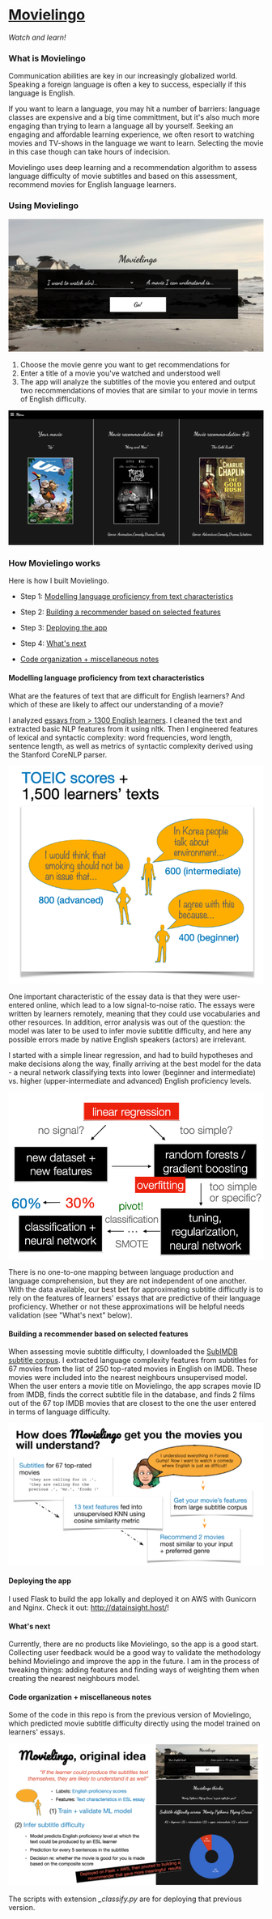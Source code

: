 # [Movielingo](http://datainsight.host/)

*Watch and learn!*

### What is Movielingo

Communication abilities are key in our increasingly globalized world. Speaking a foreign language is often a key to success, especially if this language is English.

If you want to learn a language, you may hit a number of barriers: language classes are expensive and a big time committment, but it's also much more engaging than trying to learn a language all by yourself. Seeking an engaging and affordable learning experience, we often resort to watching movies and TV-shows in the language we want to learn. Selecting the movie in this case though can take hours of indecision.

Movielingo uses deep learning and a recommendation algorithm to assess language difficulty of movie subtitles and based on this assessment, recommend movies for English language learners.

### Using Movielingo

![alt text](./img/movielingo_recommend_main.png)

1. Choose the movie genre you want to get recommendations for
2. Enter a title of a movie you've watched and understood well
3. The app will analyze the subtitles of the movie you entered and output two recommendations of movies that are similar to your movie in terms of English difficulty.

![alt text](./img/movielingo_recommend_output.png)

### How Movielingo works

Here is how I built Movielingo.

* Step 1: [Modelling language proficiency from text characteristics](#modelling-language-proficiency-from-text-characteristics)

* Step 2: [Building a recommender based on selected features](#building-a-recommender-based-on-selected-features)

* Step 3: [Deploying the app](#deploying-the-app)

* Step 4: [What's next](#whats-next)

* [Code organization + miscellaneous notes](#code-organization+miscellaneous-notes)

#### Modelling language proficiency from text characteristics

What are the features of text that are difficult for English learners? And which of these are likely to affect our understanding of a movie?

I analyzed [essays from > 1300 English learners](http://koreanlearnercorpusblog.blogspot.com/p/corpus.html). I cleaned the text and extracted basic NLP features from it using nltk. Then I engineered features of lexical and syntactic complexity: word frequencies, word length, sentence length, as well as metrics of syntactic complexity derived using the Stanford CoreNLP parser.

![alt text](./img/essays.png)

One important characteristic of the essay data is that they were user-entered online, which lead to a low signal-to-noise ratio. The essays were written by learners remotely, meaning that they could use vocabularies and other resources. In addition, error analysis was out of the question: the model was later to be used to infer movie subtitle difficulty, and here any possible errors made by native English speakers (actors) are irrelevant.

I started with a simple linear regression, and had to build hypotheses and make decisions along the way, finally arriving at the best model for the data - a neural network classifying texts into lower (beginner and intermediate) vs. higher (upper-intermediate and advanced) English proficiency levels.

![alt text](./img/modelling.png "Movielingo modelling logic")

There is no one-to-one mapping between language production and language comprehension, but they are not independent of one another. With the data available, our best bet for approximating subtitle difficutly is to rely on the features of learners' essays that are predictive of their language proficiency. Whether or not these approximations will be helpful needs validation (see "What's next" below).

#### Building a recommender based on selected features

When assessing movie subtitle difficulty, I downloaded the [SubIMDB subtitle corpus](http://ghpaetzold.github.io/subimdb/). I extracted language complexity features from subtitles for 67 movies from the list of 250 top-rated movies in English on IMDB. These movies were included into the nearest neighbours unsupervised model. When the user enters a movie title on Movielingo, the app scrapes movie ID from IMDB, finds the correct subtitle file in the database, and finds 2 films out of the 67 top IMDB movies that are closest to the one the user entered in terms of language difficulty.

![alt text](./img/knn.png)

#### Deploying the app

I used Flask to build the app lokally and deployed it on AWS with Gunicorn and Nginx. Check it out: http://datainsight.host/!

#### What's next

Currently, there are no products like Movielingo, so the app is a good start. Collecting user feedback would be a good way to validate the methodology behind Movielingo and improve the app in the future. I am in the process of tweaking things: adding features and finding ways of weighting them when creating the nearest neighbours model.

#### Code organization + miscellaneous notes

Some of the code in this repo is from the previous version of Movielingo, which predicted movie subtitle difficulty directly using the model trained on learners' essays.

![alt text](./img/movielingo1.0.png)

The scripts with extension *_classify.py* are for deploying that previous version.



